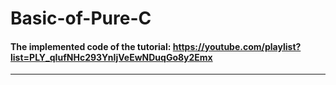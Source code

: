# Basic-of-Pure-C
#### The implemented code of the tutorial: https://youtube.com/playlist?list=PLY_qIufNHc293YnIjVeEwNDuqGo8y2Emx
---
